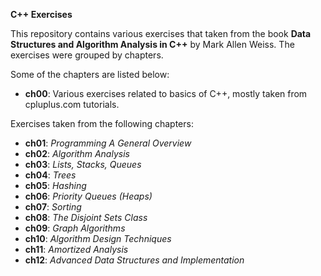**C++ Exercises**

This repository contains various exercises that taken from the book **Data Structures and Algorithm Analysis in C++** by Mark Allen Weiss.
The exercises were grouped by chapters. 

Some of the chapters are listed below:

- **ch00**: Various exercises related to basics of C++, mostly taken from cpluplus.com tutorials.

Exercises taken from the following chapters:

- **ch01**: *Programming A General Overview*
- **ch02**: *Algorithm Analysis*
- **ch03**: *Lists, Stacks, Queues*
- **ch04**: *Trees*
- **ch05**: *Hashing*
- **ch06**: *Priority Queues (Heaps)*
- **ch07**: *Sorting*
- **ch08**: *The Disjoint Sets Class*
- **ch09**: *Graph Algorithms*
- **ch10**: *Algorithm Design Techniques*
- **ch11**: *Amortized Analysis*
- **ch12**: *Advanced Data Structures and Implementation*

